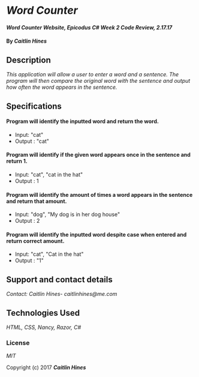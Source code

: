 # _Word Counter_

#### _Word Counter Website, Epicodus C# Week 2 Code Review, 2.17.17_

#### By _**Caitlin Hines**_

## Description

_This application will allow a user to enter a word and a sentence. The program will then compare the original word with the sentence and output how often the word appears in the sentence._

## Specifications

#### Program will identify the inputted word and return the word.
* Input: "cat"
* Output : "cat"

#### Program will identify if the given word appears once in the sentence and return 1.
* Input: "cat", "cat in the hat"
* Output : 1

#### Program will identify the amount of times a word appears in the sentence and return that amount.
* Input: "dog", "My dog is in her dog house"
* Output : 2

#### Program will identify the inputted word despite case when entered and return correct amount.
* Input: "cat", "Cat in the hat"
* Output : "1"

## Support and contact details

_Contact: Caitlin Hines- caitlinhines@me.com_

## Technologies Used

_HTML, CSS, Nancy, Razor, C#_

### License

*MIT*

Copyright (c) 2017 **_Caitlin Hines_**
